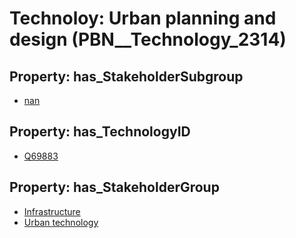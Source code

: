 # Technoloy: __Urban planning and design__ (PBN__Technology_2314)

## Property: has_StakeholderSubgroup

* [nan](PBN__TechSubgroup_7)

## Property: has_TechnologyID

* [Q69883](Q69883)

## Property: has_StakeholderGroup

* [Infrastructure](PBN__TechGroup_4)
* [Urban technology](PBN__TechGroup_14)

